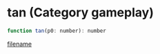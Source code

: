 # tan (Category gameplay)

```js
function tan(p0: number): number
```

[filename](tan_m.md ':include')